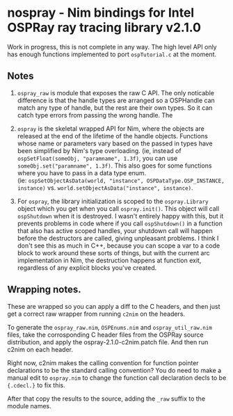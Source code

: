 # nospray - Nim bindings for Intel OSPRay ray tracing library v2.1.0

Work in progress, this is not complete in any way.  The high level API
only has enough functions implemented to port `ospTutorial.c` at the 
moment.

## Notes
1) `ospray_raw` is module that exposes the raw C API.  The only noticable difference 
   is that the handle types are arranged so a OSPHandle can match any type
   of handle, but the rest are their own types.  So it can catch type errors
   from passing the wrong handle.  The

2) `ospray` is the skeletal wrapped API for Nim, where the objects
   are released at the end of the lifetime of the handle objects.
   Functions whose name or parameters vary based on the passed in types
   have been simplified by Nim's type overloading. (ie, instead of 
   `ospSetFloat(someObj, "paramname", 1.3f)`, you can use 
   `someObj.set("paramname", 1.3f)`.  This also goes for some functions
   where you have to pass in a data type enum.  
   (ie: `ospSetObjectAsData(world, "instance", OSPDataType.OSP_INSTANCE, instance)`
    vs. `world.setObjectAsData("instance", instance)`.

3) For `ospray`, the library initialization is scoped to the `ospray.Library`
   object which you get when you call `ospray.init()`. This object will call 
   `ospShutdown` when it is destroyed. I wasn't 
   entirely happy with this, but it prevents problems in code where 
   if you call `ospShutdown()` in a function that also has active scoped
   handles, your shutdown call will happen before the destructors are called,
   giving unpleasant problems.  I think I don't see this as much in C++, because
   you can scope a var to a code block to work around these sorts of things, 
   but with the current arc implementation in Nim, the destruction happens
   at function exit, regardless of any explicit blocks you've created.
  
## Wrapping notes.

These are wrapped so you can apply a diff to the C headers, and then just
get a correct raw wrapper from running `c2nim` on the headers. 

To generate the `ospray_raw.nim`, `OSPEnums.nim` and `ospray_util_raw.nim` files, 
take the corrosponding C header files from the OSPRay source distribution, 
and apply the ospray-2.1.0-c2nim.patch file.  And then run c2nim on each 
header.

Right now, c2nim makes the calling convention for function pointer
declarations to be the standard calling convention? You do need to make a manual 
edit to `ospray.nim` to change the function call declaration decls to be 
`{.cdecl.}` to fix this.

After that copy the results to the source, adding the `_raw` suffix to the 
module names. 
